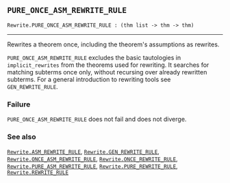 ## `PURE_ONCE_ASM_REWRITE_RULE`

``` hol4
Rewrite.PURE_ONCE_ASM_REWRITE_RULE : (thm list -> thm -> thm)
```

------------------------------------------------------------------------

Rewrites a theorem once, including the theorem's assumptions as
rewrites.

`PURE_ONCE_ASM_REWRITE_RULE` excludes the basic tautologies in
`implicit_rewrites` from the theorems used for rewriting. It searches
for matching subterms once only, without recursing over already
rewritten subterms. For a general introduction to rewriting tools see
`GEN_REWRITE_RULE`.

### Failure

`PURE_ONCE_ASM_REWRITE_RULE` does not fail and does not diverge.

### See also

[`Rewrite.ASM_REWRITE_RULE`](#Rewrite.ASM_REWRITE_RULE),
[`Rewrite.GEN_REWRITE_RULE`](#Rewrite.GEN_REWRITE_RULE),
[`Rewrite.ONCE_ASM_REWRITE_RULE`](#Rewrite.ONCE_ASM_REWRITE_RULE),
[`Rewrite.ONCE_REWRITE_RULE`](#Rewrite.ONCE_REWRITE_RULE),
[`Rewrite.PURE_ASM_REWRITE_RULE`](#Rewrite.PURE_ASM_REWRITE_RULE),
[`Rewrite.PURE_REWRITE_RULE`](#Rewrite.PURE_REWRITE_RULE),
[`Rewrite.REWRITE_RULE`](#Rewrite.REWRITE_RULE)
